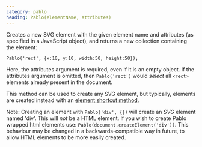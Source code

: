 ```yaml
---
category: pablo
heading: Pablo(elementName, attributes)
---
```


Creates a new SVG element with the given element name and attributes (as specified in a JavaScript object), and returns a new collection containing the element:

    Pablo('rect', {x:10, y:10, width:50, height:50});

Here, the attributes argument is required, even if it is an empty object. If the attributes argument is omitted, then `Pablo('rect')` would _select_ all `<rect>` elements already present in the document.

This method can be used to create any SVG element, but typically, elements are created instead with an [element shortcut method][creation].

Note: Creating an element with `Pablo('div', {})` will create an _SVG_ element named 'div'. This will _not_ be a HTML element. If you wish to create Pablo wrapped html elements use: `Pablo(document.createElement('div'))`. This behaviour may be changed in a backwards-compatible way in future, to allow HTML elements to be more easily created.

[creation]: /api/#creation

